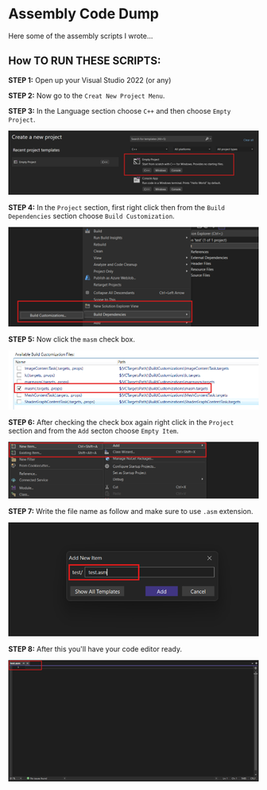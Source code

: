 # Assembly Code Dump
Here some of the assembly scripts I wrote...

## How TO RUN THESE SCRIPTS:

**STEP 1:** Open up your Visual Studio 2022 (or any)

**STEP 2:** Now go to the `Creat New Project Menu`.

**STEP 3:** In the Language section choose `C++` and then choose `Empty Project`.

![image1](images/image1.png)

**STEP 4:** In the `Project` section, first right click then from the `Build Dependencies` section choose `Build Customization`.

![image1](images/image2.png)

**STEP 5:** Now click the `masm` check box.

![image1](images/image3.png)

**STEP 6:** After checking the check box again right click in the `Project` section and from the `Add` secton choose `Empty Item`.

![image1](images/image4.png)

**STEP 7:** Write the file name as follow and make sure to use `.asm` extension.

![image1](images/image5.png)

**STEP 8:** After this you'll have your code editor ready.

![image1](images/image6.png)
